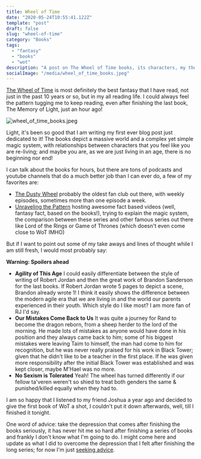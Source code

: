 ```yaml
---
title: Wheel of Time
date: "2020-05-24T10:55:41.122Z"
template: "post"
draft: false
slug: "wheel-of-time"
category: "Books"
tags:
  - "fantasy"
  - "books"
  - "wot"
description: "A post on The Wheel of Time books, its characters, my thoughts and the depression after finishing the books"
socialImage: "/media/wheel_of_time_books.jpeg"
---
```


[The Wheel of Time](https://en.wikipedia.org/wiki/The_Wheel_of_Time) is most definitely the best fantasy that I have read, not just in the past 10 years or so, but in my all reading life. I could always feel the pattern tugging me to keep reading, even after finishing the last book, The Memory of Light, just an hour ago!

![wheel_of_time_books.jpeg](/media/wheel_of_time_books.jpeg)

Light, it's been so good that I am writing my first ever blog post just dedicated to it! The books depict a massive world and a complex yet simple magic system, with relationships between characters that you feel like you are re-living; and maybe you are, as we are just living in an age, there is no beginning nor end!

I can talk about the books for hours, but there are tons of podcasts and youtube channels that do a much better job than I can ever do, a few of my favorites are:

- [The Dusty Wheel](https://www.youtube.com/channel/UCJR9kuOpT0TRh1deUl-zQqw) probably the oldest fan club out there, with weekly episodes, sometimes more than one episode a week.
- [Unraveling the Pattern](https://www.youtube.com/channel/UCtQ4ZscQ-2stjM1JdcBzLxA) hosting awesome fact based videos (well, fantasy fact, based on the books!), trying to explain the magic system, the comparison between these series and other famous series out there like Lord of the Rings or Game of Thrones (which doesn't even come close to WoT IMHO)

But if I want to point out some of my take aways and lines of thought while I am still fresh, I would most probably say:

**Warning: Spoilers ahead**

- **Agility of This Age** I could easily differentiate between the style of writing of Robert Jordan and then the great work of Brandon Sanderson for the last books. If Robert Jordan wrote 5 pages to depict a scene, Brandon already wrote 1! I think it easily shows the difference between the modern agile era that we are living in and the world our parents experienced in their youth. Which style do I like most? I am more fan of RJ I'd say.
- **Our Mistakes Come Back to Us** It was quite a journey for Rand to become the dragon reborn, from a sheep herder to the lord of the morning. He made lots of mistakes as anyone would have done in his position and they always came back to him; some of his biggest mistakes were leaving Taim to himself, the man had come to him for recognition, but he was never really praised for his work in Black Tower; given that he didn't like to be a teacher in the first place. If he was given more responsibility after the initial Black Tower was established and was kept closer, maybe M'Hael was no more.
- **No Sexism is Tolerated** Yeah! The wheel has turned differently if our fellow ta'veren weren't so shied to treat both genders the same & punished/killed equally when they had to.

I am so happy that I listened to my friend Joshua a year ago and decided to give the first book of WoT a shot, I couldn't put it down afterwards, well, till I finished it tonight.

One word of advice: take the depression that comes after finishing the books seriously, it has never hit me so hard after finishing a series of books and frankly I don't know what I'm going to do. I might come here and update as what I did to overcome the depression that I felt after finishing the long series; for now I'm just [seeking advice](https://www.reddit.com/r/WoT/comments/gpnxe5/how_to_deal_with_depression_after_finishing_the/?).
